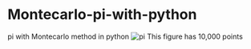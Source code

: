 # Montecarlo-pi-with-python
pi with Montecarlo method in python
![pi](https://github.com/azatcelik/Montecarlo-pi-with-python/assets/98810499/e5a20602-2a76-4c82-92c6-992d5cedd334)
This figure has 10,000 points
